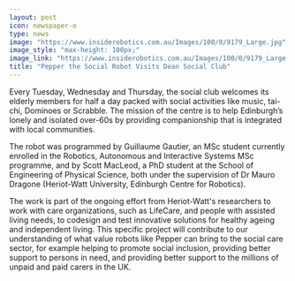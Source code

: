```yaml
---
layout: post
icon: newspaper-o
type: news
image: "https://www.insiderobotics.com.au/Images/100/0/9179_Large.jpg"
image_style: "max-height: 100px;"
image_link: "https://www.insiderobotics.com.au/Images/100/0/9179_Large.jpg"
title: "Pepper the Social Robot Visits Dean Social Club"
---
```


Every Tuesday, Wednesday and Thursday, the social club welcomes its elderly members for half a day packed with social activities like music, tai-chi, Dominoes or Scrabble. The mission of the centre is to help Edinburgh’s lonely and isolated over-60s by providing companionship that is integrated with local communities.

The robot was programmed by Guillaume Gautier, an MSc student currently enrolled in the Robotics, Autonomous and Interactive Systems MSc programme, and by Scott MacLeod, a PhD student at the School of Engineering of Physical Science, both under the supervision of Dr Mauro Dragone (Heriot-Watt University, Edinburgh Centre for Robotics).

The work is part of the ongoing effort from Heriot-Watt's researchers to work with care organizations, such as LifeCare, and people with assisted living needs, to codesign and test innovative solutions for healthy ageing and independent living. This specific project will contribute to our understanding of what value robots like Pepper can bring to the social care sector, for example helping to promote social inclusion, providing better support to persons in need, and providing better support to the millions of unpaid and paid carers in the UK.